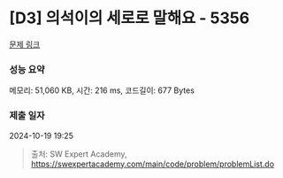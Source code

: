 # [D3] 의석이의 세로로 말해요 - 5356 

[문제 링크](https://swexpertacademy.com/main/code/problem/problemDetail.do?contestProbId=AWVWgkP6sQ0DFAUO) 

### 성능 요약

메모리: 51,060 KB, 시간: 216 ms, 코드길이: 677 Bytes

### 제출 일자

2024-10-19 19:25



> 출처: SW Expert Academy, https://swexpertacademy.com/main/code/problem/problemList.do